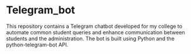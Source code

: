 # Telegram_bot
This repository contains a Telegram chatbot developed for my college to automate common student queries and enhance communication between students and the administration. The bot is built using Python and the python-telegram-bot API.

